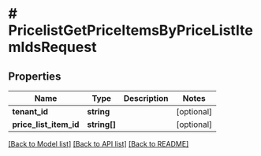 # # PricelistGetPriceItemsByPriceListItemIdsRequest


## Properties


Name | Type | Description | Notes
------------ | ------------- | ------------- | -------------
**tenant_id**| **string** |   | [optional]
**price_list_item_id**| **string[]** |   | [optional]


[[Back to Model list]](../../README.md#models) [[Back to API list]](../../README.md#endpoints) [[Back to README]](../../README.md)